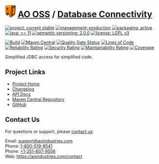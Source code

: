 # [<img src="ao-logo.png" alt="AO Logo" width="35" height="40">](https://github.com/ao-apps) [AO OSS](https://github.com/ao-apps/ao-oss) / [Database Connectivity](https://github.com/ao-apps/ao-dbc)

[![project: current stable](https://oss.aoapps.com/ao-badges/project-current-stable.svg)](https://aoindustries.com/life-cycle#project-current-stable)
[![management: production](https://oss.aoapps.com/ao-badges/management-production.svg)](https://aoindustries.com/life-cycle#management-production)
[![packaging: active](https://oss.aoapps.com/ao-badges/packaging-active.svg)](https://aoindustries.com/life-cycle#packaging-active)  
[![java: &gt;= 11](https://oss.aoapps.com/ao-badges/java-11.svg)](https://docs.oracle.com/en/java/javase/11/)
[![semantic versioning: 2.0.0](https://oss.aoapps.com/ao-badges/semver-2.0.0.svg)](http://semver.org/spec/v2.0.0.html)
[![license: LGPL v3](https://oss.aoapps.com/ao-badges/license-lgpl-3.0.svg)](https://www.gnu.org/licenses/lgpl-3.0)

[![Build](https://github.com/ao-apps/ao-dbc/workflows/Build/badge.svg?branch=master)](https://github.com/ao-apps/ao-dbc/actions?query=workflow%3ABuild)
[![Maven Central](https://maven-badges.herokuapp.com/maven-central/com.aoapps/ao-dbc/badge.svg)](https://maven-badges.herokuapp.com/maven-central/com.aoapps/ao-dbc)
[![Quality Gate Status](https://sonarcloud.io/api/project_badges/measure?branch=master&project=com.aoapps%3Aao-dbc&metric=alert_status)](https://sonarcloud.io/dashboard?branch=master&id=com.aoapps%3Aao-dbc)
[![Lines of Code](https://sonarcloud.io/api/project_badges/measure?branch=master&project=com.aoapps%3Aao-dbc&metric=ncloc)](https://sonarcloud.io/component_measures?branch=master&id=com.aoapps%3Aao-dbc&metric=ncloc)  
[![Reliability Rating](https://sonarcloud.io/api/project_badges/measure?branch=master&project=com.aoapps%3Aao-dbc&metric=reliability_rating)](https://sonarcloud.io/component_measures?branch=master&id=com.aoapps%3Aao-dbc&metric=Reliability)
[![Security Rating](https://sonarcloud.io/api/project_badges/measure?branch=master&project=com.aoapps%3Aao-dbc&metric=security_rating)](https://sonarcloud.io/component_measures?branch=master&id=com.aoapps%3Aao-dbc&metric=Security)
[![Maintainability Rating](https://sonarcloud.io/api/project_badges/measure?branch=master&project=com.aoapps%3Aao-dbc&metric=sqale_rating)](https://sonarcloud.io/component_measures?branch=master&id=com.aoapps%3Aao-dbc&metric=Maintainability)
[![Coverage](https://sonarcloud.io/api/project_badges/measure?branch=master&project=com.aoapps%3Aao-dbc&metric=coverage)](https://sonarcloud.io/component_measures?branch=master&id=com.aoapps%3Aao-dbc&metric=Coverage)

Simplified JDBC access for simplified code.

## Project Links
* [Project Home](https://oss.aoapps.com/dbc/)
* [Changelog](https://oss.aoapps.com/dbc/changelog)
* [API Docs](https://oss.aoapps.com/dbc/apidocs/)
* [Maven Central Repository](https://central.sonatype.com/search?namespace=com.aoapps&q=a%3Aao-dbc)
* [GitHub](https://github.com/ao-apps/ao-dbc)

## Contact Us
For questions or support, please [contact us](https://aoindustries.com/contact):

Email: [support@aoindustries.com](mailto:support@aoindustries.com)  
Phone: [1-800-519-9541](tel:1-800-519-9541)  
Phone: [+1-251-607-9556](tel:+1-251-607-9556)  
Web: https://aoindustries.com/contact
